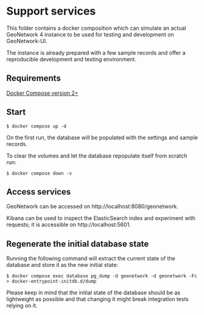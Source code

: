 # Support services

This folder contains a docker composition which can simulate an actual GeoNetwork 4 instance to be used
for testing and development on GeoNetwork-UI.

The instance is already prepared with a few sample records and offer a reproducible development and testing environment.

## Requirements

[Docker Compose version 2+](https://docs.docker.com/compose/)

## Start

```shell
$ docker compose up -d
```

On the first run, the database will be populated with the settings and sample records.

To clear the volumes and let the database repopulate itself from scratch run:

```shell
$ docker compose down -v
```

## Access services

GeoNetwork can be accessed on http://localhost:8080/geonetwork.

Kibana can be used to inspect the ElasticSearch index and experiment with requests; it is accessible on http://localhost:5601.

## Regenerate the initial database state

Running the following command will extract the current state of the database and store it as the new initial state:

```shell
$ docker compose exec database pg_dump -U geonetwork -d geonetwork -Fc > docker-entrypoint-initdb.d/dump
```

Please keep in mind that the initial state of the database should be as lightweight as possible and that changing it might break
integration tests relying on it.

